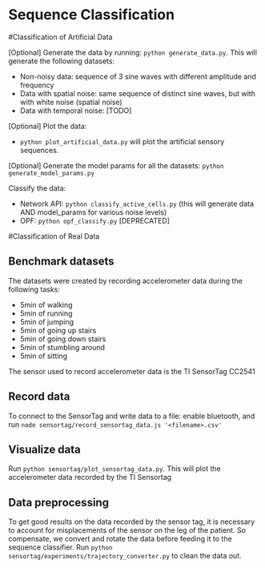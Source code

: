 Sequence Classification
=======================

#Classification of Artificial Data

[Optional] Generate the data by running: `python generate_data.py`. This will generate the following datasets:
- Non-noisy data: sequence of 3 sine waves with different amplitude and frequency
- Data with spatial noise: same sequence of distinct sine waves, but with with white noise (spatial noise)
- Data with temporal noise: [TODO]

[Optional] Plot the data: 
* `python plot_artificial_data.py` will plot the artificial sensory sequences.

[Optional] Generate the model params for all the datasets: `python generate_model_params.py`

Classify the data: 
* Network API: `python classify_active_cells.py` (this will generate data AND model_params for various noise levels)
* OPF: `python opf_classify.py` [DEPRECATED]


#Classification of Real Data

## Benchmark datasets
The datasets were created by recording accelerometer data during the following tasks:
* 5min of walking
* 5min of running
* 5min of jumping
* 5min of going up stairs
* 5min of going down stairs
* 5min of stumbling around
* 5min of sitting

The sensor used to record accelerometer data is the TI SensorTag CC2541

## Record data
To connect to the SensorTag and write data to a file: enable bluetooth, and run `node sensortag/record_sensortag_data.js '<filename>.csv'`

## Visualize data
Run `python sensortag/plot_sensortag_data.py`. This will plot the accelerometer data recorded by the TI Sensortag

## Data preprocessing
To get good results on the data recorded by the sensor tag, it is necessary to account for misplacements of the sensor on the leg of the patient. So compensate, we convert and rotate the data before feeding it to the sequence classifier. Run `python sensortag/experiments/trajectory_converter.py` to clean the data out.


